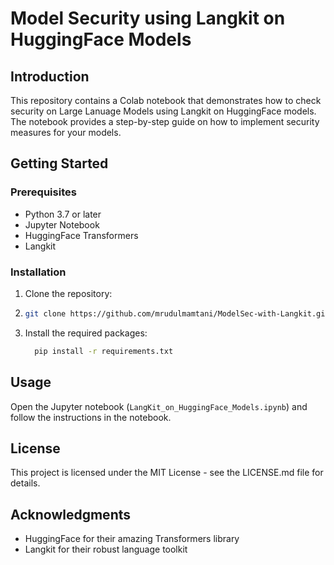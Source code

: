 # Model Security using Langkit on HuggingFace Models

## Introduction

This repository contains a Colab notebook that demonstrates how to check security on Large Lanuage Models using Langkit on HuggingFace models. The notebook provides a step-by-step guide on how to implement security measures for your models.

## Getting Started

### Prerequisites

- Python 3.7 or later
- Jupyter Notebook
- HuggingFace Transformers
- Langkit

### Installation

1. Clone the repository:

2. ```bash
   git clone https://github.com/mrudulmamtani/ModelSec-with-Langkit.git
   ```
3. Install the required packages:
   ```bash
     pip install -r requirements.txt
   ```


## Usage

Open the Jupyter notebook (`LangKit_on_HuggingFace_Models.ipynb`) and follow the instructions in the notebook.

## License

This project is licensed under the MIT License - see the LICENSE.md file for details.

## Acknowledgments

- HuggingFace for their amazing Transformers library
- Langkit for their robust language toolkit



